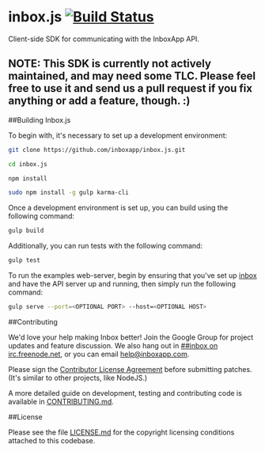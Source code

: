 inbox.js [![Build Status](https://travis-ci.org/inboxapp/inbox.js.svg?branch=master)](https://travis-ci.org/inboxapp/inbox.js)
========

Client-side SDK for communicating with the InboxApp API.

## **NOTE**: This SDK is currently not actively maintained, and may need some TLC. Please feel free to use it and send us a pull request if you fix anything or add a feature, though. :)

##Building Inbox.js

To begin with, it's necessary to set up a development environment:

```bash
git clone https://github.com/inboxapp/inbox.js.git

cd inbox.js

npm install

sudo npm install -g gulp karma-cli
```

Once a development environment is set up, you can build using the following command:

```bash
gulp build
```

Additionally, you can run tests with the following command:

```bash
gulp test
```

To run the examples web-server, begin by ensuring that you've set up [inbox](https://github.com/inboxapp/inbox) and have the API server up and running, then simply run the following command:

```bash
gulp serve --port=<OPTIONAL PORT> --host=<OPTIONAL HOST>
```

##Contributing

We'd love your help making Inbox better! Join the Google Group for project updates and feature discussion. We also hang out in [##inbox on irc.freenode.net](http://webchat.freenode.net/?channels=##inbox), or you can email help@inboxapp.com.

Please sign the [Contributor License Agreement](https://www.inboxapp.com/cla.html) before submitting patches. (It's similar to other projects, like NodeJS.)

A more detailed guide on development, testing and contributing code is available in [CONTRIBUTING.md](CONTRIBUTING.md).

##License

Please see the file [LICENSE.md](LICENSE.md) for the copyright licensing conditions attached to
this codebase.
